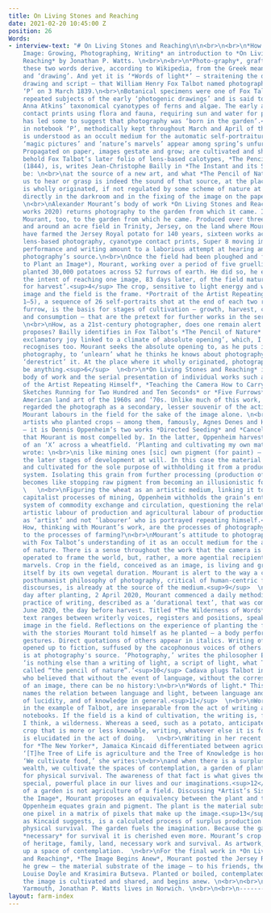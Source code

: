 ```yaml
---
title: On Living Stones and Reaching
date: 2021-02-20 10:45:00 Z
position: 26
Words:
- interview-text: "# On Living Stones and Reaching\n\n<br>\n<br>\n*How to Plant an
    Image: Growing, Photographing, Writing* an introduction to *On Living Stones and
    Reaching* by Jonathan P. Watts. \n<br>\n<br>\n*Photo-graphy*, grafted. Individually
    these two words derive, according to Wikipedia, from the Greek meaning ‘light’
    and ‘drawing’. And yet it is ‘*Words of light*’ – straitening the difference between
    drawing and script – that William Henry Fox Talbot named photography in notebook
    ‘P’ on 3 March 1839.\n<br>\nBotanical specimens were one of Fox Talbot’s most
    repeated subjects of the early ‘photogenic drawings’ and is said to have inspired
    Anna Atkins’ taxonomical cyanotypes of ferns and algae. The early abundance of
    contact prints using flora and fauna, requiring sun and water for processing,
    has led some to suggest that photography was ‘born in the garden’.<sup>1</sup>\n<br>\nElsewhere
    in notebook ‘P’, methodically kept throughout March and April of that year, photography
    is understood as an occult medium for the automatic self-portraiture of nature:
    ‘magic pictures’ and ‘nature’s marvels’ appear among spring’s unfurling leaves.<sup>2</sup>
    Propagated on paper, images gestate and grow; are cultivated and shared. \n<br>\nTo
    behold Fox Talbot’s later folio of lens-based calotypes, *The Pencil of Nature*
    (1844), is, writes Jean-Christophe Bailly in *The Instant and its Shadow*, to
    be: \n<br>\nat the source of a new art, and what *The Pencil of Nature* allows
    us to hear or grasp is indeed the sound of that source, at the place where it
    is wholly originated, if not regulated by some scheme of nature at work, functioning
    directly in the darkroom and in the fixing of the image on the paper.<sup>3</sup>
    \n<br>\nAlexander Mourant’s body of work *On Living Stones and Reaching* (all
    works 2020) returns photography to the garden from which it came. It returned
    Mourant, too, to the garden from which he came. Produced over three months in
    and around an acre field in Trinity, Jersey, on the land where Mourant’s family
    have farmed the Jersey Royal potato for 140 years, sixteen works across analogue
    lens-based photography, cyanotype contact prints, Super 8 moving image, co-ordinated
    performance and writing amount to a laborious attempt at hearing and grasping
    photography’s source.\n<br>\nOnce the field had been ploughed and furrowed (*How
    to Plant an Image*), Mourant, working over a period of five gruelling days, hand
    planted 30,000 potatoes across 52 furrows of earth. He did so, he explains, ‘with
    the intent of reaching one image, 83 days later, of the field matured, and ready
    for harvest’.<sup>4</sup> The crop, sensitive to light energy and water, is the
    image and the field is the frame. *Portrait of the Artist Repeating Himself* (Days
    1–5), a sequence of 26 self-portraits shot at the end of each two rows of planted
    furrow, is the basis for stages of cultivation – growth, harvest, circulation
    and consumption – that are the pretext for further works in the series.<sup>5</sup>
    \n<br>\nHow, as a 21st-century photographer, does one remain alert to what photography
    proposes? Bailly identifies in Fox Talbot’s *The Pencil of Nature* ‘a kind of
    exclamatory joy linked to a climate of absolute opening’, which, I think, Mourant
    recognises too. Mourant seeks the absolute opening to, as he puts it, ‘expand’
    photography, to ‘unlearn’ what he thinks he knows about photography in order to
    ‘derestrict’ it. At the place where it wholly originated, photography could still
    be anything.<sup>6</sup>  \n<br>\n*On Living Stones and Reaching* is a procedural
    body of work and the serial presentation of individual works such as *Portrait
    of the Artist Repeating Himself*, *Teaching the Camera How to Carry*, and *Five
    Sketches Running for Two Hundred and Ten Seconds* or *Five Furrows* evokes Euro-North
    American land art of the 1960s and ‘70s. Unlike much of this work, which often
    regarded the photograph as a secondary, lesser souvenir of the action and site,
    Mourant labours in the field for the sake of the image alone. \n<br>\nOf the land
    artists who planted crops – among them, famously, Agnes Denes and Hans Haacke
    – it is Dennis Oppenheim’s two works *Directed Seeding* and *Cancelled Crop* (1969)
    that Mourant is most compelled by. In the latter, Oppenheim harvested the form
    of an ‘X’ across a wheatfield. ‘Planting and cultivating my own material,’ he
    wrote: \n<br>\nis like mining ones [sic] own pigment (for paint) – I can direct
    the later stages of development at will. In this case the material is planted
    and cultivated for the sole purpose of withholding it from a product-oriented
    system. Isolating this grain from further processing (production of food stuffs)
    becomes like stopping raw pigment from becoming an illusionistic force on canvas.<sup>7</sup>
    \   \n<br>\nFiguring the wheat as an artistic medium, linking it to extractive
    capitalist processes of mining, Oppenheim withholds the grain’s entry into the
    system of commodity exchange and circulation, questioning the relationship between
    artistic labour of production and agricultural labour of production. It is Mourant
    as ‘artist’ and not ‘labourer’ who is portrayed repeating himself.<sup>8</sup>
    How, thinking with Mourant’s work, are the processes of photography analogous
    to the processes of farming?\n<br>\nMourant’s attitude to photography connects
    with Fox Talbot’s understanding of it as an occult medium for the automatic self-portraiture
    of nature. There is a sense throughout the work that the camera is not a tool
    operated to frame the world, but, rather, a more agential recipient of nature’s
    marvels. Crop in the field, conceived as an image, is living and growing and reveals
    itself by its own vegetal duration. Mourant is alert to the way a contemporary
    posthumanist philosophy of photography, critical of human-centric frameworks and
    discourses, is already at the source of the medium.<sup>9</sup>  \n<br>\nThe very
    day after planting, 2 April 2020, Mourant commenced a daily methodical (gruelling)
    practice of writing, described as a ‘durational text’, that was completed on 23
    June 2020, the day before harvest. Titled *The Wilderness of Words*, this experimental
    text ranges between writerly voices, registers and positions, speaking with the
    image in the field. Reflections on the experience of planting the field merge
    with the stories Mourant told himself as he planted – a body performing mechanical
    gestures. Direct quotations of others appear in italics. Writing of the self is
    opened up to fiction, suffused by the cacophonous voices of others.\n<br>\nWriting
    is at photography's source. ‘Photography,’ writes the philosopher Eduardo Cadava,
    ‘is nothing else than a writing of light, a script of light, what Talbot elsewhere
    called “the pencil of nature”.’<sup>10</sup> Cadava plugs Talbot into Walter Benjamin
    who believed that without the event of language, without the corresponding emergence
    of an image, there can be no history:\n<br>\n*Words of light.* This phrase also
    names the relation between language and light, between language and the possibility
    of lucidity, and of knowledge in general.<sup>11</sup>  \n<br>\nWords of light,
    in the example of Talbot, are inseparable from the act of writing and naming in
    notebooks. If the field is a kind of cultivation, the writing is, for Mourant,
    I think, a wilderness. Whereas a seed, such as a potato, anticipates a future
    crop that is more or less knowable, writing, whatever else it is for Mourant,
    is elucidated in the act of doing.   \n<br>\nWriting in her recent gardening column
    for *The New Yorker*, Jamaica Kincaid differentiated between agriculture and horticulture.
    ‘[T]he Tree of Life is agriculture and the Tree of Knowledge is horticulture.’
    ‘We cultivate food,’ she writes:\n<br>\nand when there is a surplus of it, producing
    wealth, we cultivate the spaces of contemplation, a garden of plants not necessary
    for physical survival. The awareness of that fact is what gives the garden its
    special, powerful place in our lives and our imaginations.<sup>12</sup>\n<br>\nHorticulture
    of a garden is not agriculture of a field. Discussing *Artist’s Sister Amongst
    the Image*, Mourant proposes an equivalency between the plant and the pixel, as
    Oppenheim equates grain and pigment. The plant is the material substrate, but
    one pixel in a matrix of pixels that make up the image.<sup>13</sup> Agriculture,
    as Kincaid suggests, is a calculated process of surplus production required for
    physical survival. The garden fuels the imagination. Because the garden is not
    *necessary* for survival it is cherished even more. Mourant’s crop speaks to ideas
    of heritage, family, land, necessary work and survival. As artwork, the crop opens
    up a space of contemplation.  \n<br>\nFor the final work in *On Living Stones
    and Reaching*, *The Image Begins Anew*, Mourant posted the Jersey Royals that
    he grew – the material substrate of the image – to his friends, the artists Victoria
    Louise Doyle and Krasimira Butseva. Planted or boiled, contemplated or eaten,
    the image is cultivated and shared, and begins anew. \n<br>\n<br>\n– Born in Great
    Yarmouth, Jonathan P. Watts lives in Norwich. \n<br>\n<br>\n---------<br>\n<sup>1</sup>\n<sup>2</sup>\n<sup>3</sup>\n<sup>4</sup>\n<sup>5</sup>\n<sup>6</sup>\n<sup>7</sup>\n<sup>8</sup>\n<sup>9</sup>\n<sup>10</sup>\n<sup>11</sup>\n<sup>12</sup>\n<sup>13</sup>\n<br>\n<br>"
layout: farm-index
---
```


